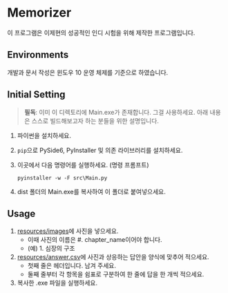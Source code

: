 # Memorizer
이 프로그램은 이제현의 성공적인 인디 시험을 위해 제작한 프로그램입니다.

## Environments
개발과 문서 작성은 윈도우 10 운영 체제를 기준으로 하였습니다.

## Initial Setting

> **필독**: 이미 이 디렉토리에 Main.exe가 존재합니다. 그걸 사용하세요. 아래 내용은 스스로 빌드해보고자 하는 분들을 위한 설명입니다.

1. 파이썬을 설치하세요.
2. `pip`으로 PySide6, PyInstaller 및 의존 라이브러리를 설치하세요.
3. 이곳에서 다음 명령어를 실행하세요. (명령 프롬프트)

    ```
    pyinstaller -w -F src\Main.py
    ```
4. dist 폴더의 Main.exe를 복사하여 이 폴더로 붙여넣으세요.

## Usage
1. [resources/images](resources/images/)에 사진을 넣으세요.
    - 이때 사진의 이름은 #. chapter_name이어야 합니다.
    - (예) 1. 심장의 구조
1. [resources/answer.csv](resources/answer.csv)에 사진과 상응하는 답안을 양식에 맞추어 적으세요.
    - 첫째 줄은 헤더입니다. 남겨 주세요.
    - 둘째 줄부터 각 항목을 쉼표로 구분하여 한 줄에 답을 한 개씩 적으세요.
1. 복사한 .exe 파일을 실행하세요.
